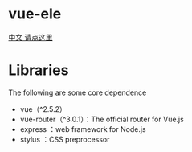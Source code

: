 # vue-ele

[中文 请点这里](./README-CN.md)
# Libraries
The following are some core dependence
- vue（^2.5.2）
- vue-router（^3.0.1）：The official router for Vue.js
- express ：web framework for Node.js
- stylus ：CSS preprocessor

